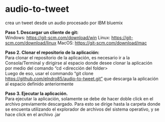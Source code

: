 # audio-to-tweet
crea un tweet desde un audio procesado por IBM bluemix

<b>Paso 1. Descargar un cliente de git:</b>
<br>
Windows: https://git-scm.com/download/win
Linux: https://git-scm.com/download/linux
MacOS: https://git-scm.com/download/mac

<b>Paso 2. Clonar el repositorio de la aplicación:</b> <br>
Para clonar el repositorio de la aplicación, es necesario ir a la Consola/Terminal y dirigirse al espacio donde desee clonar la aplicación por medio del comando “cd <dirección del folder>
<br>
Luego de eso, usar el commando “git clone https://github.com/elndro85/audio-to-tweet.git” que descarga la aplicación al espacio definido anteriormente

<b>Paso 3. Ejecutar la aplicación.</b> <br>
Para ejecutar la aplicación, solamente se debe de hacer doble click en el archivo previamente descargado. Para esto se dirige hasta la carpeta donde se encuenta utilizando el  explorador de archivos del sistema operativo, y se hace click en el archivo .jar
